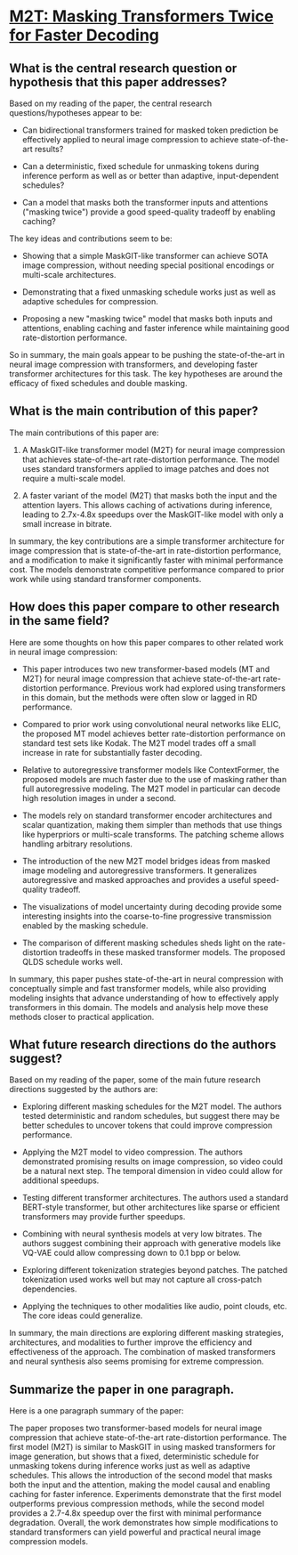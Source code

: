 # [M2T: Masking Transformers Twice for Faster Decoding](https://arxiv.org/abs/2304.07313)

## What is the central research question or hypothesis that this paper addresses?

 Based on my reading of the paper, the central research questions/hypotheses appear to be:

- Can bidirectional transformers trained for masked token prediction be effectively applied to neural image compression to achieve state-of-the-art results? 

- Can a deterministic, fixed schedule for unmasking tokens during inference perform as well as or better than adaptive, input-dependent schedules?

- Can a model that masks both the transformer inputs and attentions ("masking twice") provide a good speed-quality tradeoff by enabling caching?

The key ideas and contributions seem to be:

- Showing that a simple MaskGIT-like transformer can achieve SOTA image compression, without needing special positional encodings or multi-scale architectures.

- Demonstrating that a fixed unmasking schedule works just as well as adaptive schedules for compression.

- Proposing a new "masking twice" model that masks both inputs and attentions, enabling caching and faster inference while maintaining good rate-distortion performance.

So in summary, the main goals appear to be pushing the state-of-the-art in neural image compression with transformers, and developing faster transformer architectures for this task. The key hypotheses are around the efficacy of fixed schedules and double masking.


## What is the main contribution of this paper?

 The main contributions of this paper are:

1. A MaskGIT-like transformer model (M2T) for neural image compression that achieves state-of-the-art rate-distortion performance. The model uses standard transformers applied to image patches and does not require a multi-scale model.

2. A faster variant of the model (M2T) that masks both the input and the attention layers. This allows caching of activations during inference, leading to 2.7x-4.8x speedups over the MaskGIT-like model with only a small increase in bitrate. 

In summary, the key contributions are a simple transformer architecture for image compression that is state-of-the-art in rate-distortion performance, and a modification to make it significantly faster with minimal performance cost. The models demonstrate competitive performance compared to prior work while using standard transformer components.


## How does this paper compare to other research in the same field?

 Here are some thoughts on how this paper compares to other related work in neural image compression:

- This paper introduces two new transformer-based models (MT and M2T) for neural image compression that achieve state-of-the-art rate-distortion performance. Previous work had explored using transformers in this domain, but the methods were often slow or lagged in RD performance. 

- Compared to prior work using convolutional neural networks like ELIC, the proposed MT model achieves better rate-distortion performance on standard test sets like Kodak. The M2T model trades off a small increase in rate for substantially faster decoding.

- Relative to autoregressive transformer models like ContextFormer, the proposed models are much faster due to the use of masking rather than full autoregressive modeling. The M2T model in particular can decode high resolution images in under a second.

- The models rely on standard transformer encoder architectures and scalar quantization, making them simpler than methods that use things like hyperpriors or multi-scale transforms. The patching scheme allows handling arbitrary resolutions.

- The introduction of the new M2T model bridges ideas from masked image modeling and autoregressive transformers. It generalizes autoregressive and masked approaches and provides a useful speed-quality tradeoff.

- The visualizations of model uncertainty during decoding provide some interesting insights into the coarse-to-fine progressive transmission enabled by the masking schedule.

- The comparison of different masking schedules sheds light on the rate-distortion tradeoffs in these masked transformer models. The proposed QLDS schedule works well.

In summary, this paper pushes state-of-the-art in neural compression with conceptually simple and fast transformer models, while also providing modeling insights that advance understanding of how to effectively apply transformers in this domain. The models and analysis help move these methods closer to practical application.


## What future research directions do the authors suggest?

 Based on my reading of the paper, some of the main future research directions suggested by the authors are:

- Exploring different masking schedules for the M2T model. The authors tested deterministic and random schedules, but suggest there may be better schedules to uncover tokens that could improve compression performance.

- Applying the M2T model to video compression. The authors demonstrated promising results on image compression, so video could be a natural next step. The temporal dimension in video could allow for additional speedups.

- Testing different transformer architectures. The authors used a standard BERT-style transformer, but other architectures like sparse or efficient transformers may provide further speedups.

- Combining with neural synthesis models at very low bitrates. The authors suggest combining their approach with generative models like VQ-VAE could allow compressing down to 0.1 bpp or below.

- Exploring different tokenization strategies beyond patches. The patched tokenization used works well but may not capture all cross-patch dependencies. 

- Applying the techniques to other modalities like audio, point clouds, etc. The core ideas could generalize.

In summary, the main directions are exploring different masking strategies, architectures, and modalities to further improve the efficiency and effectiveness of the approach. The combination of masked transformers and neural synthesis also seems promising for extreme compression.


## Summarize the paper in one paragraph.

 Here is a one paragraph summary of the paper:

The paper proposes two transformer-based models for neural image compression that achieve state-of-the-art rate-distortion performance. The first model (M2T) is similar to MaskGIT in using masked transformers for image generation, but shows that a fixed, deterministic schedule for unmasking tokens during inference works just as well as adaptive schedules. This allows the introduction of the second model that masks both the input and the attention, making the model causal and enabling caching for faster inference. Experiments demonstrate that the first model outperforms previous compression methods, while the second model provides a 2.7-4.8x speedup over the first with minimal performance degradation. Overall, the work demonstrates how simple modifications to standard transformers can yield powerful and practical neural image compression models.
